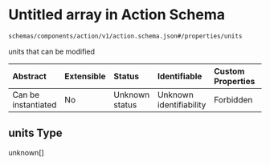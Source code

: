 # Untitled array in Action Schema

```txt
schemas/components/action/v1/action.schema.json#/properties/units
```

units that can be modified

| Abstract            | Extensible | Status         | Identifiable            | Custom Properties | Additional Properties | Access Restrictions | Defined In                                                                                               |
| :------------------ | :--------- | :------------- | :---------------------- | :---------------- | :-------------------- | :------------------ | :------------------------------------------------------------------------------------------------------- |
| Can be instantiated | No         | Unknown status | Unknown identifiability | Forbidden         | Allowed               | none                | [action.schema.json\*](../../https:/hai.ai/schemas/=./schemas/action.schema.json "open original schema") |

## units Type

unknown\[]
